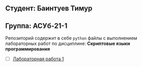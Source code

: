 ## Студент: Баинтуев Тимур
## Группа: АСУб-21-1

Репозиторий содержит в себе `python` файлы с выполнением лабораторных работ по дисциплине: **Скриптовые языки программирования**  

- [ ] [Лабораторная работа 1][1]

[1]: https://github.com/Diler22SS/Scripting-programming-languages/blob/main/lab%201%20requests/main.py

